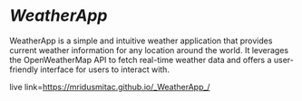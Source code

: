 # _WeatherApp_
WeatherApp is a simple and intuitive weather application that provides current weather information for any location around the world. It leverages the OpenWeatherMap API to fetch real-time weather data and offers a user-friendly interface for users to interact with.



live link=https://mridusmitac.github.io/_WeatherApp_/
